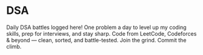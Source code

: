 # DSA
Daily DSA battles logged here! One problem a day to level up my coding skills, prep for interviews, and stay sharp.  Code from LeetCode, Codeforces &amp; beyond — clean, sorted, and battle-tested. Join the grind. Commit the climb.

